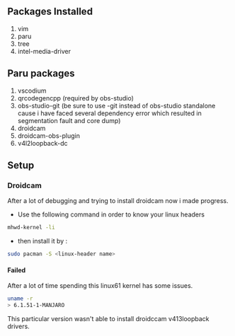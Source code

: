 
## Packages Installed

1. vim 
2. paru
3. tree
4. intel-media-driver 

## Paru packages

1. vscodium
2. qrcodegencpp (required by obs-studio)
3. obs-studio-git (be sure to use -git instead of obs-studio standalone cause i have faced several dependency error which resulted in segmentation fault and core dump)
4. droidcam
5. droidcam-obs-plugin
6. v4l2loopback-dc


## Setup

### Droidcam

After a lot of debugging and trying to install droidcam now i made progress.

* Use the following command in order to know your linux headers

```bash
mhwd-kernel -li
```

* then install it by :

```bash
sudo pacman -S <linux-header name> 
```

#### Failed

After a lot of time spending this linux61 kernel has some issues.

```bash
uname -r 
> 6.1.51-1-MANJARO
```

This particular version wasn't able to install droidccam v413loopback drivers.